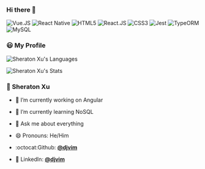 ### Hi there 👋

![Vue.JS](https://img.shields.io/badge/-Vue.js-35495c?&style=flat-square&logo=vue.js&logoColor=default)
![React Native](https://img.shields.io/badge/-React_Native-45b8d8?style=flat-square&logo=react&logoColor=61DAFB)
![HTML5](https://img.shields.io/badge/-HTML5-E34F26?style=flat-square&logo=HTML5&logoColor=white)
![React.JS](https://img.shields.io/badge/-React.js-35495c?&style=flat-square&logo=React&logoColor=default)
![CSS3](https://img.shields.io/badge/-CSS3-0A1A2F?style=flat-square&logo=CSS3&logoColor=default)
![Jest](https://img.shields.io/badge/-Jest-f1f3f5?style=flat-square&logo=Jest&logoColor=red)
![TypeORM](https://img.shields.io/badge/-TypeORM-f1f3f5?style=flat-square&logo=databricks&logoColor=orange)
![MySQL](https://img.shields.io/badge/-MySQL-4479A1?style=flat-square&logo=MySQL&logoColor=white)


### 😃 My Profile

![Sheraton Xu's Languages](https://github-readme-stats.vercel.app/api/top-langs/?username=djvim&langs_count=6&layout=compact&theme=midnight-purple&hide_border=true)

![Sheraton Xu's Stats](https://github-readme-stats.vercel.app/api/?username=djvim&layout=compact&theme=midnight-purple&hide_border=true)

### 👤 Sheraton Xu

- 🔭 I’m currently working on Angular
- 🌱 I’m currently learning NoSQL

- 💬 Ask me about everything
- 😄 Pronouns: He/Him
- :octocat:Github: [**@djvim**](https://github.com/djvim)
- :two_men_holding_hands: LinkedIn: [**@djvim**](https://linkedin.com/in/djvim)
